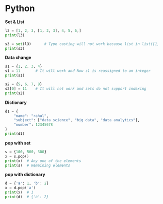 # Python

**Set & List**
```python
l3 = [1, 2, 3, [1, 2, 3], 4, 5, 6,]
print(l3)

s3 = set(l3)      # Type casting will not work because list in list([1, 2, 3, [1, 2, 3], 4, 5, 6,])
print(s3)
```

**Data change**
```python
s1 = {1, 2, 3, 4}
s1 = 11       # It will work and Now s1 is reassigned to an integer
print(s1)

s2 = {5, 6, 7, 8}
s2[0] = 11    # It will not work and sets do not support indexing
print(s2) 
```

**Dictionary**
```python
d1 = {
    "name": "rahul",
    "subject": ["data science", "big data", "data analytics"],
    "number": 12345678
}
print(d1)
```

**pop with set**
```python
s = {100, 500, 300}
x = s.pop()
print(x)  # Any one of the elements
print(s)  # Remaining elements
```

**pop with dictionary**
```python
d = {'a': 1, 'b': 2}
x = d.pop('a')
print(x)  # 1
print(d)  # {'b': 2}